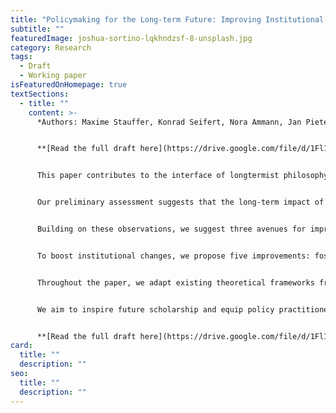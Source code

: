 ```yaml
---
title: "Policymaking for the Long-term Future: Improving Institutional Fit"
subtitle: ""
featuredImage: joshua-sortino-lqkhndzsf-8-unsplash.jpg
category: Research
tags:
  - Draft
  - Working paper
isFeaturedOnHomepage: true
textSections:
  - title: ""
    content: >-
      *Authors: Maxime Stauffer, Konrad Seifert, Nora Ammann, Jan Pieter Snoeij*


      **[Read the full draft here](https://drive.google.com/file/d/1Fl11Q_hiRIT8F9PC7FieTEr0wiiyJaxi/view).**


      This paper contributes to the interface of longtermist philosophy, global catastrophic risk research and policymaking. We introduce the concept of long-term institutional fit to identify key areas of improvement for current policymaking institutions to effectively contribute to lasting resilience and progress of civilization. 


      Our preliminary assessment suggests that the long-term impact of current policymaking institutions is, despite noteworthy contemporary achievements, limited by several factors: fragile and relatively underdeveloped means of global coordination; a lack of preparedness to anticipate, prevent or recover from potential global catastrophes; siloed structures incapable of coping with cross-cutting challenges; pervasive short-termism leading to negligence of future generations; and underdeveloped capacities for policy learning. 


      Building on these observations, we suggest three avenues for improving long-term institutional fit: representing future generations; embedding both, the prevention and mitigation of global catastrophic risks, as well as recovery and learning from inevitable shocks in policy agendas; and shifting popular narratives to focus on the creation of transgenerational global public goods and adaptive capabilities. 


      To boost institutional changes, we propose five improvements: fostering moral reflection; training systems thinking; improving the science-policy interface; training decision-making under uncertainty; and facilitating group deliberation. 


      Throughout the paper, we adapt existing theoretical frameworks from systems, political and decision science and synthesise relevant evidence. 


      We aim to inspire future scholarship and equip policy practitioners with an overview of how to transform policymaking for the long term.


      **[Read the full draft here](https://drive.google.com/file/d/1Fl11Q_hiRIT8F9PC7FieTEr0wiiyJaxi/view).**
card:
  title: ""
  description: ""
seo:
  title: ""
  description: ""
---
```

